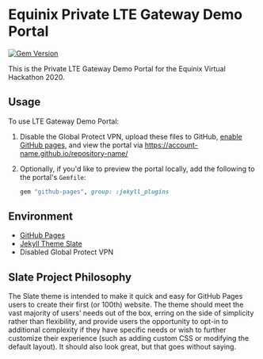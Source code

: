 # Equinix Private LTE Gateway Demo Portal

[![Gem Version](https://badge.fury.io/rb/jekyll-theme-slate.svg)](https://badge.fury.io/rb/jekyll-theme-slate)

This is the Private LTE Gateway Demo Portal for the Equinix Virtual Hackathon 2020.

## Usage
To use LTE Gateway Demo Portal:

1. Disable the Global Protect VPN, upload these files to GitHub, [enable GitHub pages](https://guides.github.com/features/pages/#:~:text=If%20you%20scroll%20down%20on,the%20top%20of%20the%20page.), and view the portal via https://account-name.github.io/repository-name/

2. Optionally, if you'd like to preview the portal locally, add the following to the portal's `Gemfile`:

    ```ruby
    gem "github-pages", group: :jekyll_plugins
    ```

## Environment

* [GitHub Pages](https://pages.github.com/)
* [Jekyll Theme Slate](https://github.com/pages-themes/slate)
* Disabled Global Protect VPN

## Slate Project Philosophy

The Slate theme is intended to make it quick and easy for GitHub Pages users to create their first (or 100th) website. The theme should meet the vast majority of users' needs out of the box, erring on the side of simplicity rather than flexibility, and provide users the opportunity to opt-in to additional complexity if they have specific needs or wish to further customize their experience (such as adding custom CSS or modifying the default layout). It should also look great, but that goes without saying.
